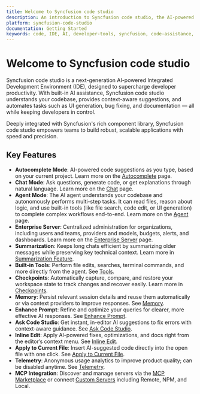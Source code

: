 ```yaml
---
title: Welcome to Syncfusion code studio
description: An introduction to Syncfusion code studio, the AI-powered IDE by Syncfusion for enhanced developer productivity
platform: syncfusion-code-studio
documentation: Getting Started
keywords: code, IDE, AI, developer-tools, syncfusion, code-assistance, productivity, UI-generation, bug-fixing, documentation
---
```


# Welcome to Syncfusion code studio

Syncfusion code studio is a next-generation AI-powered Integrated Development Environment (IDE), designed to supercharge developer productivity. With built-in AI assistance, Syncfusion code studio understands your codebase, provides context-aware suggestions, and automates tasks such as UI generation, bug fixing, and documentation — all while keeping developers in control.

Deeply integrated with Syncfusion's rich component library, Syncfusion code studio empowers teams to build robust, scalable applications with speed and precision.

## Key Features
- **Autocomplete Mode**: AI-powered code suggestions as you type, based on your current project. Learn more on the [Autocomplete](/code-studio/features/Autocomplete) page.
- **Chat Mode**: Ask questions, generate code, or get explanations through natural language. Learn more on the [Chat](/code-studio/features/Chat) page.
- **Agent Mode**: The AI agent understands your codebase and autonomously performs multi-step tasks. It can read files, reason about logic, and use built-in tools (like file search, code edit, or UI generation) to complete complex workflows end-to-end. Learn more on the [Agent](/code-studio/features/Agent) page.
- **Enterprise Server**: Centralized administration for organizations, including users and teams, providers and models, budgets, alerts, and dashboards. Learn more on the [Enterprise Server](/code-studio/enterprise-server/getting-started) page.
- **Summarization**: Keeps long chats efficient by summarizing older messages while preserving key technical context. Learn more in [Summarization Feature](/code-studio/features/Summarize).
- **Built-in Tools**: Perform file edits, searches, terminal commands, and more directly from the agent. See [Tools](/code-studio/reference/configure-properties/ToolsSupport).
- **Checkpoints**: Automatically capture, compare, and restore your workspace state to track changes and recover easily. Learn more in [Checkpoints](/code-studio/features/Checkpoints).
- **Memory**: Persist relevant session details and reuse them automatically or via context providers to improve responses. See [Memory](/code-studio/features/Memory).
- **Enhance Prompt**: Refine and optimize your queries for clearer, more effective AI responses. See [Enhance Prompt](/code-studio/features/Enhanceprompt).
- **Ask Code Studio**: Get instant, in-editor AI suggestions to fix errors with context-aware guidance. See [Ask Code Studio](/code-studio/features/askcodestudio).
- **Inline Edit**: Apply AI-powered fixes, optimizations, and docs right from the editor’s context menu. See [Inline Edit](/code-studio/features/Inline).
- **Apply to Current File**: Insert AI-suggested code directly into the open file with one click. See [Apply to Current File](/code-studio/features/Applytocurrentfile).
- **Telemetry**: Anonymous usage analytics to improve product quality; can be disabled anytime. See [Telemetry](/code-studio/features/Telemetry).
- **MCP Integration**: Discover and manage servers via the [MCP Marketplace](/code-studio/reference/configure-properties/mcp/marketplace) or connect [Custom Servers](/code-studio/reference/configure-properties/mcp/customServers) including Remote, NPM, and Local.



